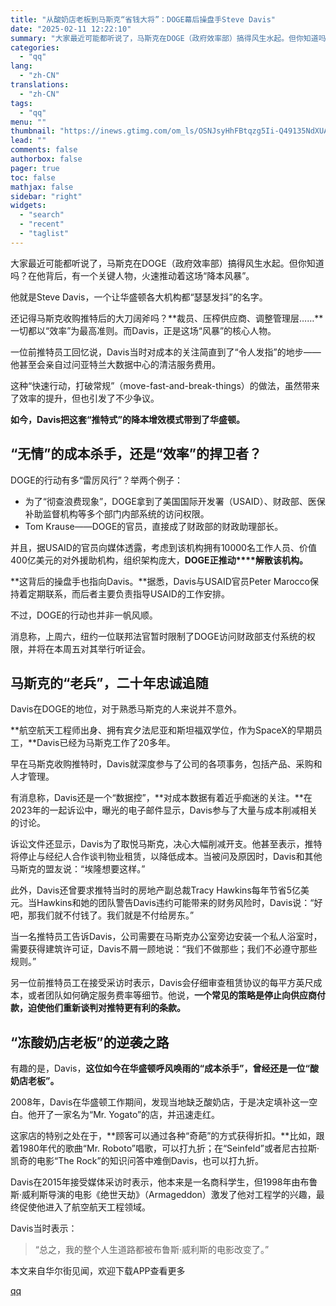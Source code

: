 ```yaml
---
title: "从酸奶店老板到马斯克“省钱大将”：DOGE幕后操盘手Steve Davis"
date: "2025-02-11 12:22:10"
summary: "大家最近可能都听说了，马斯克在DOGE（政府效率部）搞得风生水起。但你知道吗？在他背后，有一个关键人..."
categories:
  - "qq"
lang:
  - "zh-CN"
translations:
  - "zh-CN"
tags:
  - "qq"
menu: ""
thumbnail: "https://inews.gtimg.com/om_ls/OSNJsyHhFBtqzg5Ii-Q49135NdXUAb6koMl1Hu9IB81DQAA_640360/0"
lead: ""
comments: false
authorbox: false
pager: true
toc: false
mathjax: false
sidebar: "right"
widgets:
  - "search"
  - "recent"
  - "taglist"
---
```


大家最近可能都听说了，马斯克在DOGE（政府效率部）搞得风生水起。但你知道吗？在他背后，有一个关键人物，火速推动着这场“降本风暴”。

他就是Steve Davis，一个让华盛顿各大机构都“瑟瑟发抖”的名字。

还记得马斯克收购推特后的大刀阔斧吗？**裁员、压榨供应商、调整管理层……**一切都以“效率”为最高准则。而Davis，正是这场“风暴”的核心人物。

一位前推特员工回忆说，Davis当时对成本的关注简直到了“令人发指”的地步——他甚至会亲自过问亚特兰大数据中心的清洁服务费用。

这种“快速行动，打破常规”（move-fast-and-break-things）的做法，虽然带来了效率的提升，但也引发了不少争议。

**如今，Davis把这套“推特式”的降本增效模式带到了华盛顿。**

“无情”的成本杀手，还是“效率”的捍卫者？
---------------------

DOGE的行动有多“雷厉风行”？举两个例子：

* 为了“彻查浪费现象”，DOGE拿到了美国国际开发署（USAID）、财政部、医保补助监督机构等多个部门内部系统的访问权限。
* Tom Krause——DOGE的官员，直接成了财政部的财政助理部长。

并且，据USAID的官员向媒体透露，考虑到该机构拥有10000名工作人员、价值400亿美元的对外援助机构，组织架构庞大，**DOGE正推动****解散该机构。**

**这背后的操盘手也指向Davis。**据悉，Davis与USAID官员Peter Marocco保持着定期联系，而后者主要负责指导USAID的工作安排。

不过，DOGE的行动也并非一帆风顺。

消息称，上周六，纽约一位联邦法官暂时限制了DOGE访问财政部支付系统的权限，并将在本周五对其举行听证会。

马斯克的“老兵”，二十年忠诚追随
----------------

Davis在DOGE的地位，对于熟悉马斯克的人来说并不意外。

**航空航天工程师出身、拥有宾夕法尼亚和斯坦福双学位，作为SpaceX的早期员工，**Davis已经为马斯克工作了20多年。

早在马斯克收购推特时，Davis就深度参与了公司的各项事务，包括产品、采购和人才管理。

有消息称，Davis还是一个“数据控”，**对成本数据有着近乎痴迷的关注。**在2023年的一起诉讼中，曝光的电子邮件显示，Davis参与了大量与成本削减相关的讨论。

诉讼文件还显示，Davis为了取悦马斯克，决心大幅削减开支。他甚至表示，推特将停止与经纪人合作谈判物业租赁，以降低成本。当被问及原因时，Davis和其他马斯克的盟友说：“埃隆想要这样。”

此外，Davis还曾要求推特当时的房地产副总裁Tracy Hawkins每年节省5亿美元。当Hawkins和她的团队警告Davis违约可能带来的财务风险时，Davis说：“好吧，那我们就不付钱了。我们就是不付给房东。”

当一名推特员工告诉Davis，公司需要在马斯克办公室旁边安装一个私人浴室时，需要获得建筑许可证，Davis不屑一顾地说：“我们不做那些；我们不必遵守那些规则。”

另一位前推特员工在接受采访时表示，Davis会仔细审查租赁协议的每平方英尺成本，或者团队如何确定服务费率等细节。他说，**一个常见的策略是停止向供应商付款，迫使他们重新谈判对推特更有利的条款。**

“冻酸奶店老板”的逆袭之路
-------------

有趣的是，Davis，**这位如今在华盛顿呼风唤雨的“成本杀手”，曾经还是一位“酸奶店老板”。**

2008年，Davis在华盛顿工作期间，发现当地缺乏酸奶店，于是决定填补这一空白。他开了一家名为“Mr. Yogato”的店，并迅速走红。

这家店的特别之处在于，**顾客可以通过各种“奇葩”的方式获得折扣。**比如，跟着1980年代的歌曲“Mr. Roboto”唱歌，可以打九折；在“Seinfeld”或者尼古拉斯·凯奇的电影“The Rock”的知识问答中难倒Davis，也可以打九折。

Davis在2015年接受媒体采访时表示，他本来是一名商科学生，但1998年由布鲁斯·威利斯导演的电影《绝世天劫》（Armageddon）激发了他对工程学的兴趣，最终促使他进入了航空航天工程领域。

Davis当时表示：

> “总之，我的整个人生道路都被布鲁斯·威利斯的电影改变了。”

本文来自华尔街见闻，欢迎下载APP查看更多

[qq](https://new.qq.com/rain/a/20250211A03YJ500)
